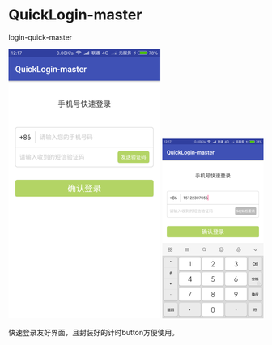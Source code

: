 ﻿# QuickLogin-master
login-quick-master

![image](https://github.com/soft1302/quickLogin-master/blob/master/app/src/main/res/mipmap-xxhdpi/display1.png)
![image](https://github.com/soft1302/quickLogin-master/blob/master/app/src/main/res/mipmap-xxhdpi/display2.png)

快速登录友好界面，且封装好的计时button方便使用。
